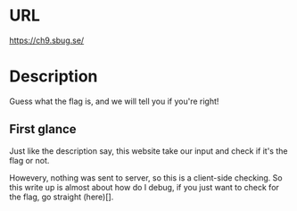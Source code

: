 # URL
https://ch9.sbug.se/
# Description
Guess what the flag is, and we will tell you if you're right!
## First glance
Just like the description say, this website take our input and check if it's the flag or not.

Howevery, nothing was sent to server, so this is a client-side checking. So this write up is almost about how do I debug, if you just want to check for the flag, go straight (here)[].
##